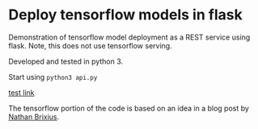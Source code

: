 # Deploy tensorflow models in flask

Demonstration of tensorflow model deployment as a REST service using flask. Note, this does not use tensorflow serving.

Developed and tested in python 3.

Start using `python3 api.py`

[test link](http://localhost:5000/model?x_in=10.0&y_star=29.1)

The tensorflow portion of the code is based on an idea in a blog post by [Nathan Brixius](https://nathanbrixius.wordpress.com/2016/05/23/a-simple-predictive-model-in-tensorflow/).

